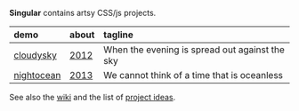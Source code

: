 **Singular** contains artsy CSS/js projects.

demo | about | tagline
:-----|:-----|:-----
[cloudysky](http://redsummernight.github.io/singular/cloudysky/) | [2012](cloudysky/) | When the evening is spread out against the sky
[nightocean](http://redsummernight.github.io/singular/nightocean/) | [2013](nightocean/) | We cannot think of a time that is oceanless

See also the [wiki](https://github.com/redsummernight/singular/wiki) and the list of [project ideas](https://github.com/redsummernight/singular/issues/3).
